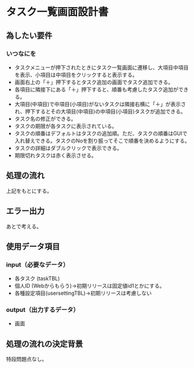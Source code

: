 # タスク一覧画面設計書

## 為したい要件

### いつなにを
- タスクメニューが押下されたときにタスク一覧画面に遷移し、大項目中項目を表示、小項目は中項目をクリックすると表示する。
- 画面右上の「＋」押下するとタスク追加の画面でタスク追加できる。
- 各項目に隣接下にある「＋」押下すると、順番も考慮したタスク追加ができる。
- 大項目(中項目)で中項目(小項目)がないタスクは隣接右横に「＋」が表示され、押下するとその大項目(中項目)の中項目(小項目)タスクが追加できる。
- タスク名の修正ができる。
- タスクの期限が各タスクに表示されている。
- タスクの順番はデフォルトはタスクの追加順。ただ、タスクの順番はGUIで入れ替えできる。タスクのNoを割り振ってそこで順番を決めるようにする。
- タスクの詳細はダブルクリックで表示できる。
- 期限切れタスクは赤く表示させる。


## 処理の流れ

上記をもとにする。

## エラー出力

あとで考える。

## 使用データ項目

### input（必要なデータ）

- 各タスク      (taskTBL)
- 個人ID    (Webからもらう)→初期リリースは固定値id1とかにする。
- 各種設定項目(usersettingTBL)→初期リリースは考慮しない

### output（出力するデータ）

- 画面

## 処理の流れの決定背景

特段問題点なし。